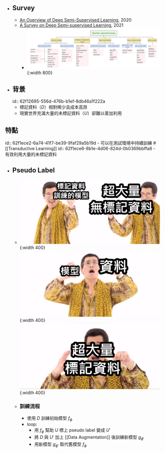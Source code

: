 - ## Survey
	- [An Overview of Deep Semi-Supervised Learning](https://arxiv.org/abs/2006.05278), 2020
	- [A Survey on Deep Semi-supervised Learning](https://arxiv.org/abs/2103.00550), 2021
		- ![2022-08-04-16-56-53.jpeg](../assets/2022-08-04-16-56-53.jpeg){:width 800}
- ## 背景
  id:: 62f12695-556d-476b-b1ef-8db46a1f222a
	- 標記資料（$D$）相對稀少且成本高昂
	- 現實世界充滿大量的未標記資料（$U$）卻難以善加利用
## 特點
id:: 62f1ece2-6a74-41f7-be39-9faf29a5b19d
	- 可以在測試環境中持續訓練 #[[Transductive Learning]]
	  id:: 62f1ece6-8b1e-4d06-824d-0b0369bbffa8
	- 有效利用大量的未標記資料
- ## Pseudo Label
	- ![2022-08-08-18-03-35.jpeg](../assets/2022-08-08-18-03-35.jpeg){:width 400}
	  ![2022-08-08-18-03-49.jpeg](../assets/2022-08-08-18-03-49.jpeg){:width 400}
	  ![2022-08-08-18-03-58.jpeg](../assets/2022-08-08-18-03-58.jpeg){:width 400}
	- ### 訓練流程
		- 使用 $D$ 訓練初始模型 $f_{\phi}$
		- loop:
			- 用 $f_{\phi}$ 幫助 $U$ 標上 pseudo label 變成 $U'$
			- 將 $D$ 與 $U'$ 加上 [[Data Augmentation]] 後訓練新模型 $g_{\phi'}$
			- 用新模型 $g_{\phi'}$ 取代舊模型 $f_{\phi}$